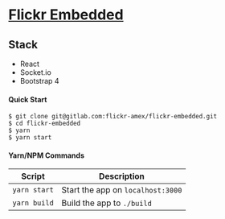 # [Flickr Embedded](https://internal-eyes.surge.sh)


## Stack

- React
- Socket.io
- Bootstrap 4


#### Quick Start

```shell
$ git clone git@gitlab.com:flickr-amex/flickr-embedded.git
$ cd flickr-embedded
$ yarn
$ yarn start
```


#### Yarn/NPM Commands

|Script|Description|
|---|---|
|`yarn start`|Start the app on `localhost:3000`|
|`yarn build`|Build the app to `./build`|

